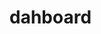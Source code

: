 # dahboard


<!-- deployement command 

git add .next/BUILD_ID
git add .next/build-manifest.json
git add .next/prerender-manifest.json
git add .next/routes-manifest.json
git add .next/server
git add .next/static
git add .next/trace
git add src -->